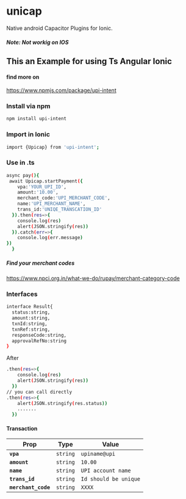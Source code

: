 # unicap
Native android Capacitor Plugins for Ionic.
##### Note: Not workig on IOS

## This an Example for using Ts Angular Ionic 
#### find more on
https://www.npmjs.com/package/upi-intent
### Install via npm
```bash
npm install upi-intent
```
### Import in Ionic
```bash
import {Upicap} from 'upi-intent';
```
### Use in .ts
```bash
async pay(){
 await Upicap.startPayment({
    vpa:'YOUR_UPI_ID',
    amount:'10.00',
    merchant_code:'UPI_MERCHANT_CODE',
    name:'UPI_MERCHANT_NAME',
    trans_id:'UNIQE_TRANSCATION_ID'
  }).then(res=>{
    console.log(res)
    alert(JSON.stringify(res))
  }).catch(err=>{
    console.log(err.message)
})
  }
```
##### Find your merchant codes 
https://www.npci.org.in/what-we-do/rupay/merchant-category-code

### Interfaces
```bash
interface Result{
  status:string,
  amount:string,
  txnId:string,
  txnRef:string,
  responseCode:string,
  approvalRefNo:string
}
```
After 
```bash
.then(res=>{
    console.log(res)
    alert(JSON.stringify(res))
  })
// you can call directly
.then(res=>{
    alert(JSON.stringify(res.status))
    .......
  })
```
#### Transaction

| Prop                | Type                | Value                            |
| ------------------- | ------------------- | ---------------------------------|
| **`vpa`**           | <code>string</code> | <code>upiname@upi</code>         |
| **`amount`**        | <code>string</code> | <code>10.00</code>               |
| **`name`**          | <code>string</code> | <code>UPI account name</code>    |
| **`trans_id`**      | <code>string</code> | <code>Id should be unique</code> |
| **`merchant_code`** | <code>string</code> | <code>XXXX</code>                |
